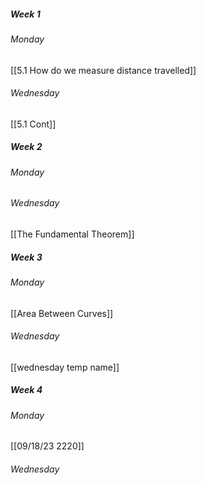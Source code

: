 ##### Week 1
###### Monday
[[5.1 How do we measure distance travelled]]
###### Wednesday
[[5.1 Cont]]

##### Week 2
###### Monday
###### Wednesday
[[The Fundamental Theorem]]

##### Week 3
###### Monday
[[Area Between Curves]]
###### Wednesday
[[wednesday temp name]]

##### Week 4
###### Monday
[[09/18/23 2220]]
###### Wednesday
